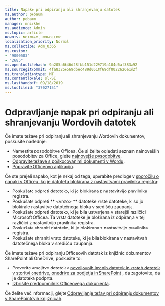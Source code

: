 ```yaml
---
title: Napake pri odpiranju ali shranjevanju datotek
ms.author: pebaum
author: pebaum
manager: mnirkhe
ms.audience: Admin
ms.topic: article
ROBOTS: NOINDEX, NOFOLLOW
localization_priority: Normal
ms.collection: Adm_O365
ms.custom:
- "9000583"
- "2685"
ms.openlocfilehash: 9a205a6646d28fbb151d229719a104d6af383a92
ms.sourcegitcommit: 4fa8325e569dbec489d0518f69df0022626e1d2f
ms.translationtype: MT
ms.contentlocale: sl-SI
ms.lasthandoff: 09/18/2019
ms.locfileid: "37027151"
---
```

# <a name="resolve-errors-opening-or-saving-word-files"></a>Odpravljanje napak pri odpiranju ali shranjevanju Wordovih datotek

Če imate težave pri odpiranju ali shranjevanju Wordovih dokumentov, poskusite naslednje:

- [Namestite posodobitve Officea](https://support.office.com/article/2ab296f3-7f03-43a2-8e50-46de917611c5). Če si želite ogledati seznam najnovejših posodobitev za Office, glejte [najnovejše posodobitve](https://docs.microsoft.com/officeupdates/office-updates-msi).
- [Odpravite težave s poškodovanimi dokumenti v Wordu](https://docs.microsoft.com/office/troubleshoot/word/damaged-documents-in-word).
- [Popravite Officeovo aplikacijo](https://support.office.com/Article/Repair-an-Office-application-7821d4b6-7c1d-4205-aa0e-a6b40c5bb88b).

Če ste prejeli napako, kot je nekaj od tega, uporabite predloge v [sporočilu o napaki v Officeu, ko je datoteka blokirana z nastavitvami pravilnika registra](https://docs.microsoft.com/office/troubleshoot/settings/file-blocked-in-office):

- Poskušate odpreti datoteko, ki je blokirana z nastavitvijo pravilnika registra.
- Poskušate odpreti ** \<vrsto\> ** datoteke vrste datoteke, ki so jo blokirale nastavitve datotečnega bloka v središču zaupanja.
- Poskušate odpreti datoteko, ki je bila ustvarjena v starejši različici Microsoft Officea. Ta vrsta datoteke je blokirana iz odpiranja v tej različici z nastavitvijo pravilnika registra.
- Poskušate shraniti datoteko, ki je blokirana z nastavitvijo pravilnika registra.
- Poskušate shraniti vrsto datoteke, ki je bila blokirana v nastavitvah datotečnega bloka v središču zaupanja.

Če imate težave pri odpiranju Officeovih datotek iz knjižnic dokumentov SharePoint ali OneDrive, poskusite to:

- Preverite omejitve datotek v [neveljavnih imenih datotek in vrstah datotek v storitvi onedrive, onedrive za podjetja in SharePoint](https://support.office.com/article/64883a5d-228e-48f5-b3d2-eb39e07630fa) , da zagotovite, da je datoteka podprta. 
- [Izbrišite predpomnilnik Officeovega dokumenta](https://support.office.com/article/b1d3765e-d71b-4bb8-99ca-acd22c42995d
). 

Če želite več informacij, glejte [Odpravljanje težav pri odpiranju dokumentov v SharePointovih knjižnicah](https://support.office.com/article/31329fa1-4ad0-47fc-95d8-bb0c5b12a536).